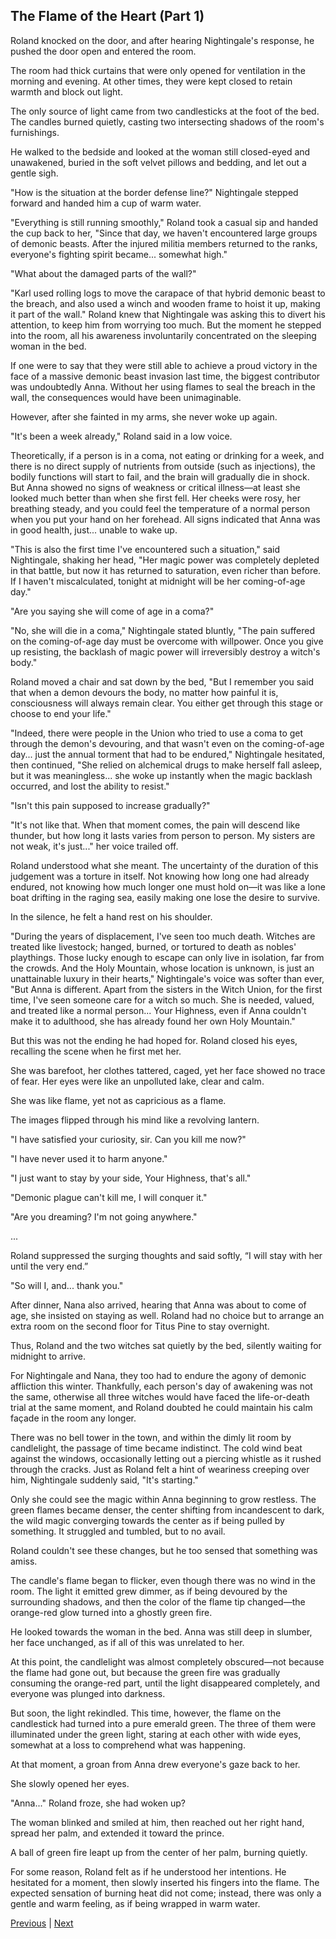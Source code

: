 ## The Flame of the Heart (Part 1)
Roland knocked on the door, and after hearing Nightingale's response, he pushed the door open and entered the room.



The room had thick curtains that were only opened for ventilation in the morning and evening. At other times, they were kept closed to retain warmth and block out light.



The only source of light came from two candlesticks at the foot of the bed. The candles burned quietly, casting two intersecting shadows of the room's furnishings.



He walked to the bedside and looked at the woman still closed-eyed and unawakened, buried in the soft velvet pillows and bedding, and let out a gentle sigh.



"How is the situation at the border defense line?" Nightingale stepped forward and handed him a cup of warm water.



"Everything is still running smoothly," Roland took a casual sip and handed the cup back to her, "Since that day, we haven't encountered large groups of demonic beasts. After the injured militia members returned to the ranks, everyone's fighting spirit became... somewhat high."



"What about the damaged parts of the wall?"



"Karl used rolling logs to move the carapace of that hybrid demonic beast to the breach, and also used a winch and wooden frame to hoist it up, making it part of the wall." Roland knew that Nightingale was asking this to divert his attention, to keep him from worrying too much. But the moment he stepped into the room, all his awareness involuntarily concentrated on the sleeping woman in the bed.



If one were to say that they were still able to achieve a proud victory in the face of a massive demonic beast invasion last time, the biggest contributor was undoubtedly Anna. Without her using flames to seal the breach in the wall, the consequences would have been unimaginable.



However, after she fainted in my arms, she never woke up again.

"It's been a week already," Roland said in a low voice.

Theoretically, if a person is in a coma, not eating or drinking for a week, and there is no direct supply of nutrients from outside (such as injections), the bodily functions will start to fail, and the brain will gradually die in shock. But Anna showed no signs of weakness or critical illness—at least she looked much better than when she first fell. Her cheeks were rosy, her breathing steady, and you could feel the temperature of a normal person when you put your hand on her forehead. All signs indicated that Anna was in good health, just... unable to wake up.

"This is also the first time I've encountered such a situation," said Nightingale, shaking her head, "Her magic power was completely depleted in that battle, but now it has returned to saturation, even richer than before. If I haven't miscalculated, tonight at midnight will be her coming-of-age day."

"Are you saying she will come of age in a coma?"

"No, she will die in a coma," Nightingale stated bluntly, "The pain suffered on the coming-of-age day must be overcome with willpower. Once you give up resisting, the backlash of magic power will irreversibly destroy a witch's body."

Roland moved a chair and sat down by the bed, "But I remember you said that when a demon devours the body, no matter how painful it is, consciousness will always remain clear. You either get through this stage or choose to end your life."

"Indeed, there were people in the Union who tried to use a coma to get through the demon's devouring, and that wasn't even on the coming-of-age day... just the annual torment that had to be endured," Nightingale hesitated, then continued, "She relied on alchemical drugs to make herself fall asleep, but it was meaningless... she woke up instantly when the magic backlash occurred, and lost the ability to resist."

"Isn't this pain supposed to increase gradually?"



"It's not like that. When that moment comes, the pain will descend like thunder, but how long it lasts varies from person to person. My sisters are not weak, it's just..." her voice trailed off.



Roland understood what she meant. The uncertainty of the duration of this judgement was a torture in itself. Not knowing how long one had already endured, not knowing how much longer one must hold on—it was like a lone boat drifting in the raging sea, easily making one lose the desire to survive.



In the silence, he felt a hand rest on his shoulder.



"During the years of displacement, I've seen too much death. Witches are treated like livestock; hanged, burned, or tortured to death as nobles' playthings. Those lucky enough to escape can only live in isolation, far from the crowds. And the Holy Mountain, whose location is unknown, is just an unattainable luxury in their hearts," Nightingale's voice was softer than ever, "But Anna is different. Apart from the sisters in the Witch Union, for the first time, I've seen someone care for a witch so much. She is needed, valued, and treated like a normal person... Your Highness, even if Anna couldn't make it to adulthood, she has already found her own Holy Mountain."



But this was not the ending he had hoped for. Roland closed his eyes, recalling the scene when he first met her.



She was barefoot, her clothes tattered, caged, yet her face showed no trace of fear. Her eyes were like an unpolluted lake, clear and calm.



She was like flame, yet not as capricious as a flame.



The images flipped through his mind like a revolving lantern.



"I have satisfied your curiosity, sir. Can you kill me now?"



"I have never used it to harm anyone."

"I just want to stay by your side, Your Highness, that's all."

"Demonic plague can't kill me, I will conquer it."

"Are you dreaming? I'm not going anywhere."

...

Roland suppressed the surging thoughts and said softly, “I will stay with her until the very end.”

"So will I, and... thank you."

After dinner, Nana also arrived, hearing that Anna was about to come of age, she insisted on staying as well. Roland had no choice but to arrange an extra room on the second floor for Titus Pine to stay overnight.

Thus, Roland and the two witches sat quietly by the bed, silently waiting for midnight to arrive.



For Nightingale and Nana, they too had to endure the agony of demonic affliction this winter. Thankfully, each person's day of awakening was not the same, otherwise all three witches would have faced the life-or-death trial at the same moment, and Roland doubted he could maintain his calm façade in the room any longer.



There was no bell tower in the town, and within the dimly lit room by candlelight, the passage of time became indistinct. The cold wind beat against the windows, occasionally letting out a piercing whistle as it rushed through the cracks. Just as Roland felt a hint of weariness creeping over him, Nightingale suddenly said, "It's starting."



Only she could see the magic within Anna beginning to grow restless. The green flames became denser, the center shifting from incandescent to dark, the wild magic converging towards the center as if being pulled by something. It struggled and tumbled, but to no avail.



Roland couldn't see these changes, but he too sensed that something was amiss.



The candle's flame began to flicker, even though there was no wind in the room. The light it emitted grew dimmer, as if being devoured by the surrounding shadows, and then the color of the flame tip changed—the orange-red glow turned into a ghostly green fire.



He looked towards the woman in the bed. Anna was still deep in slumber, her face unchanged, as if all of this was unrelated to her.



At this point, the candlelight was almost completely obscured—not because the flame had gone out, but because the green fire was gradually consuming the orange-red part, until the light disappeared completely, and everyone was plunged into darkness.



But soon, the light rekindled. This time, however, the flame on the candlestick had turned into a pure emerald green. The three of them were illuminated under the green light, staring at each other with wide eyes, somewhat at a loss to comprehend what was happening.



At that moment, a groan from Anna drew everyone's gaze back to her.



She slowly opened her eyes.

"Anna..." Roland froze, she had woken up?

The woman blinked and smiled at him, then reached out her right hand, spread her palm, and extended it toward the prince.

A ball of green fire leapt up from the center of her palm, burning quietly.

For some reason, Roland felt as if he understood her intentions. He hesitated for a moment, then slowly inserted his fingers into the flame. The expected sensation of burning heat did not come; instead, there was only a gentle and warm feeling, as if being wrapped in warm water.





[Previous](CH0051.md) | [Next](CH0053.md)
